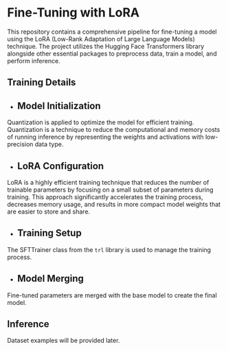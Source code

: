 # Fine-Tuning with LoRA

This repository contains a comprehensive pipeline for fine-tuning a model using the LoRA (Low-Rank Adaptation of Large Language Models) technique. The project utilizes the Hugging Face Transformers library alongside other essential packages to preprocess data, train a model, and perform inference.

## Training Details

- ## Model Initialization

Quantization is applied to optimize the model for efficient training. Quantization is a technique to reduce the computational and memory costs of running inference by representing the weights and activations with low-precision data type.

- ## LoRA Configuration

LoRA is a highly efficient training technique that reduces the number of trainable parameters by focusing on a small subset of parameters during training. This approach significantly accelerates the training process, decreases memory usage, and results in more compact model weights that are easier to store and share.

- ## Training Setup

The SFTTrainer class from the `trl` library is used to manage the training process.

- ## Model Merging

Fine-tuned parameters are merged with the base model to create the final model.

## Inference

Dataset examples will be provided later.
